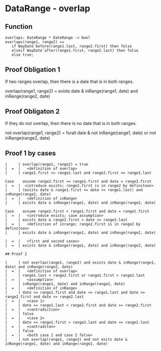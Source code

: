 # DataRange - overlap

## Function
```
overlaps: DateRange * DateRange -> bool
overlaps(range1, range2) ==
   if WayDate`before(range1.last, range2.first) then false
   elseif WayDate`after(range1.first, range2.last) then false
   else true;
```

## Proof Obligation 1

If two ranges overlap, then there is a date that is in both ranges.  

overlap(range1, range2) = exists date & inRange(range1, date) and inRange(range2, date)

## Proof Obligaton 2

If they do not overlap,
then there is no date that is in both ranges.

not overlap(range1, range2) = forall date & not inRange(range1, date) or not inRange(range2, date) 

## Proof 1 by cases
```
|     | overlap(range1, range2) = true
|  =  |   <definition of overlap>          
|     | range1.first <= range2.last and range2.first <= range1.last

Case    assume range2.first >= range1.first and date = range2.first
|  =  |  <introduce exists; range2.first is in range2 by definitoon>
|     | (exists date & range1.first <= date <= range1.last) and inRange(range2, date) 
|  =  |   <definition of inRange>
|     | exists date & inRange(range1, date) and inRange(range2, date)

Case    assume range2.first < range1.first and date = range1.first
|  =  |   <introduce exists; case assumption>
|     | exists date & range2.first < date <= range2.last
|  =  |   <definition of inrange; range2.first is in range2 by definitoon>
|     | exists date & inRange(range1, date) and inRange(range2, date)

|  =  |   <first and second cases>
|  =  | exists date & inRange(range1, date) and inRange(range2, date)

## Proof 2

|     | not overlao(range1, range2) and exists date & inRange(range1, date) and inRange(range2, date) 
|  =  |   <definition of overlap>
|     | range1.last < range2.first or range1.first > range2.last
|  =  |   <assumption>
|     | inRange(range1, date) and inRange(range2, date)
|  =  |   <definition of inRange>
|     | date >= range1.first and date <= range1.last and date >= range2.first and date <= range2.last
|  =  |   <case 1>
|     | date <= range1.last < range2.first and date >= range2.first
|  =  |   <contradiction>
|     | false
|  =  |   <case 2>
|     | date <= range1.first > range2.last and date <= range2.last
|  =  |   <contraditon>
|     | false
|  =  |   <both case 1 and case 2 false>
|     | not overlap(range1, range2) and not exits date & inRange(range1, date) and inRange(range2, date)
```
           